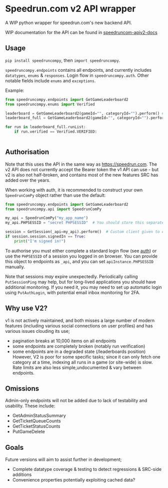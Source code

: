 # Speedrun.com v2 API wrapper

A WIP python wrapper for speedrun.com's new backend API.

WIP documentation for the API can be found in [speedruncom-apiv2-docs](https://github.com/ManicJamie/speedruncom-apiv2-docs)

## Usage
`pip install speedruncompy`, then `import speedruncompy`.

`speedruncompy.endpoints` contains all endpoints, and currently includes `datatypes`, `enums` & `responses`. Login flow in `speedruncompy.auth`. Other notable fields include `enums` and `exceptions`.

Example:
```python
from speedruncompy.endpoints import GetGameLeaderboard2
from speedruncompy.enums import Verified

leaderboard = GetGameLeaderboard2(gameId="", categoryId="").perform() # Perform a single request (defaulting to page 1 where paginated)
leaderboard_full = GetGameLeaderboard2(gameId="", categoryId="").perform_all() # Perform a request for all pages available.

for run in leaderboard_full.runList:
    if run.verified == Verified.VERIFIED:
        
```

## Authorisation
Note that this uses the API in the same way as https://speedrun.com. The v2 API does not currently accept the Bearer token the v1 API can use - but v2 is also not half-broken, and contains most of the new features SRC has added over the years.

When working with auth, it is recommended to construct your own `SpeedrunComPy` object rather than use the default:
```python
from speedruncompy.endpoints import GetGameLeaderboard2
from speedruncompy.api import SpeedrunComPy

my_api = SpeedrunComPy("my_app_name")
my_api.PHPSESSID = "secret PHPSESSID"  # You should store this separately!

session = GetSession(_api=my_api).perform()  # Custom client given to endpoints by _api.
if session.session.signedIn == True:
    print("I'm signed in!")
```

To authorise you must either complete a standard login flow (see [auth](./src/speedruncompy/auth.py)) or use the `PHPSESSID` of a session you logged in on browser. You can provide this object to endpoints as `_api`, and you can set `apiInstance.PHPSESSID` manually.

Note that sessions _may_ expire unexpectedly. Periodically calling `PutSessionPing` may help, but for long-lived applications you should have additional monitoring. If you need it, you may need to set up automatic login using `PutAuthLogin`, with potential email inbox monitoring for 2FA.

## Why use V2?
v1 is not actively maintained, and both misses a large number of modern features (including various social connections on user profiles) and has various issues clouding its use;
- pagination breaks at 10,000 items on all endpoints
- some endpoints are completely broken (notably run verification)
- some endpoints are in a degraded state (/leaderboards position)
However, V2 is poor for some specific tasks; since it can only fetch one category at a time, indexing all runs in a game (or site-wide) is slow. Rate limits are also less simple,undocumented & vary between endpoints.

## Omissions
Admin-only endpoints will not be added due to lack of testability and usability. These include:
- GetAdminStatusSummary
- GetTicketQueueCounts
- GetTicketStatusCounts
- PutGameDelete

## Goals
Future versions will aim to assist further in development;
- Complete datatype coverage & testing to detect regressions & SRC-side additions
- Convenience properties potentially exploiting cached data?